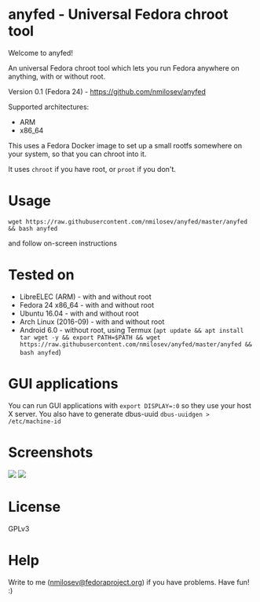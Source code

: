 # anyfed - Universal Fedora chroot tool

Welcome to anyfed!

An universal Fedora chroot tool which lets you run Fedora anywhere on anything, with or without root.

Version 0.1 (Fedora 24) - https://github.com/nmilosev/anyfed

Supported architectures:
- ARM
- x86_64

This uses a Fedora Docker image to set up a small rootfs somewhere on your system, so that you can chroot into it.

It uses ```chroot``` if you have root, or ```proot``` if you don't.

# Usage

```
wget https://raw.githubusercontent.com/nmilosev/anyfed/master/anyfed && bash anyfed
```

and follow on-screen instructions

# Tested on

- LibreELEC (ARM) - with and without root
- Fedora 24 x86_64 - with and without root
- Ubuntu 16.04 - with and without root
- Arch Linux (2016-09) - with and without root
- Android 6.0 - without root, using Termux (```apt update && apt install tar wget -y && export PATH=$PATH && wget https://raw.githubusercontent.com/nmilosev/anyfed/master/anyfed && bash anyfed```)

# GUI applications

You can run GUI applications with ```export DISPLAY=:0``` so they use your host X server. You also have to generate dbus-uuid ```dbus-uuidgen > /etc/machine-id```

# Screenshots

![](https://svbtleusercontent.com/vnfpef68jbt1w_small.png)
![](https://svbtleusercontent.com/h2zz418lnfe7la_small.png)

# License

GPLv3

# Help

Write to me (nmilosev@fedoraproject.org) if you have problems. Have fun! :)

